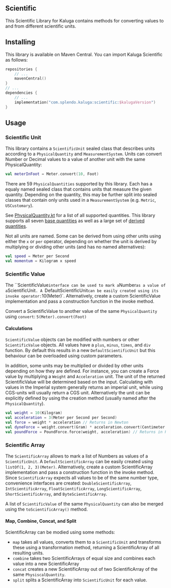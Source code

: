 ## Scientific
This Scientific Library for Kaluga contains methods for converting values to and from different scientific units.

## Installing
This library is available on Maven Central. You can import Kaluga Scientific as follows:

```kotlin
repositories {
    // ...
    mavenCentral()
}
// ...
dependencies {
    // ...
    implementation("com.splendo.kaluga:scientific:$kalugaVersion")
}
```

## Usage

### Scientific Unit

This library contains a `ScientificUnit` sealed class that describes units according to a `PhysicalQuantity` and `MeasurementSystem`. Units can convert Number or Decimal values to a value of another unit with the same PhysicalQuantity:

```kotlin
val meterInFoot = Meter.convert(10, Foot)
```

There are 59 `PhysicalQuantities` supported by this library. Each has a equaly named sealed class that contains units that measure the given quantity. Depending on the quantity, this may be further split into sealed classes that contain only units used in a `MeasurementSystem` (e.g. `Metric`, `USCustomary`).

See [PhysicalQuantity.kt](src/commonMain/kotlin/PhysicalQuantity.kt) for a list of all supported quantities. This library supports all seven [base quantities](https://en.wikipedia.org/wiki/Physical_quantity#Base_quantities) as well as a large set of [derived quantities](https://en.wikipedia.org/wiki/SI_derived_unit).

Not all units are named. Some can be derived from using other units using either the `x` or `per` operator, depending on whether the unit is derived by multiplying or dividing other units (and has no named alternatives):

```kotlin
val speed = Meter per Second
val momentum = Kilogram x speed
```

### Scientific Value

The ``ScientificValue` interface can be used to mark a `Number` as a value of a `ScientificUnit`. A `DefaultScientificUnit` can be easily created using its invoke operator: `10(Meter)`. Alternatively, create a custom ScientificValue implementation and pass a construction function in the invoke method.

Convert a ScientificValue to another value of the same `PhysicalQuantity` using `convert`: `5(Meter).convert(Foot)`

#### Calculations

`ScientificValue` objects can be modified with numbers or other `ScientificValue` objects. All values have a `plus`, `minus`, `times`, and `div` function. By default this results in a new `DefaultScientificUnit` but this behaviour can be overloaded using custom parameters.

In addition, some units may be multiplied or divided by other units depending on how they are defined. For instance, you can create a Force value by multiplying a `Weight` and `Acceleration` unit. The unit of the returned ScientificValue will be determined based on the input. Calculating with values in the Imperial system generally returns an imperial unit, while using CGS-units will usually return a CGS unit. Alternatively the unit can be explicitly defined by using the creation method (usually named after the `PhysicalQuantity`).

```kotlin
val weight = 10(Kilogram)
val acceleration = 3(Meter per Second per Second)
val force = weight * acceleration // Returns in Newton
val dyneForce = weight.convert(Gram) * acceleration.convert(Centimeter per Second per Second) // Returns in Dyne
val poundForce = PoundForce.force(weight, acceleration) // Returns in PoundForce even though constructing units are in metric
```

### Scientific Array

The `ScientificArray` allows to mark a list of Numbers as values of a `ScientificUnit`. A `DefaultScientificArray` can be easily created using `listOf(1, 2, 3)(Meter)`. Alternatively, create a custom ScientificArray implementation and pass a construction function in the invoke method. Since `ScientificArray` expects all values to be of the same number type, convenience interfaces are created: `DoubleScientificArray`, `IntScientificArray`, `FloatScientificArray`, `LongScientificArray`, `ShortScientificArray`, and `ByteScientificArray`.

A list of `ScientificValue` of the same `PhysicalQuantity` can also be merged using the `toScientificArray()` method.

#### Map, Combine, Concat, and Split

ScientificArray can be modied using some methods:

- `map` takes all values, converts them to a `ScientificUnit` and transforms these using a transformation method, returning a ScientificArray of all resulting units.
- `combine` takes two ScientificArrays of equal size and combines each value into a new ScientificArray
- `concat` creates a new ScientificArray out of two ScientificArray of the same `PhysiscalQuantity`.
- `split` splits a ScientificArray into `ScientificUnit` for each value.